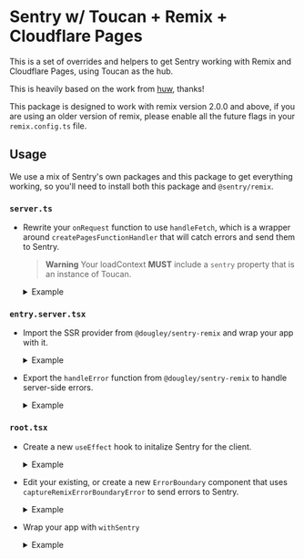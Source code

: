 # Sentry w/ Toucan + Remix + Cloudflare Pages

This is a set of overrides and helpers to get Sentry working with Remix and Cloudflare Pages, using Toucan as the hub.

This is heavily based on the work from [huw](https://gist.github.com/huw/e6749ea2e205e0179d0c87c3a9859f9e), thanks!

This package is designed to work with remix version 2.0.0 and above, if you are using an older version of remix, please enable all the future flags in your `remix.config.ts` file.

## Usage

We use a mix of Sentry's own packages and this package to get everything working, so you'll need to install both this package and `@sentry/remix`.

### `server.ts`

- Rewrite your `onRequest` function to use `handleFetch`, which is a wrapper around `createPagesFunctionHandler` that will catch errors and send them to Sentry.

  > **Warning**
  > Your loadContext **MUST** include a `sentry` property that is an instance of Toucan.

  <details>
  <summary>Example</summary>

  ```ts
  import { handleFetch } from "@dougley/sentry-remix";
  import { createPagesFunctionHandler } from "@remix-run/cloudflare-pages";
  import * as build from "@remix-run/dev/server-build";
  import { Toucan } from "toucan-js";

  export const onRequest = async (context: EventContext) => {
    const sentry = new Toucan({
      dsn: context.env.SENTRY_DSN,
      environment: context.env.SENTRY_ENVIRONMENT,
      release: context.env.SENTRY_RELEASE,
      // if you need any other options, add them here
      // for example, to enable tracing:
      tracesSampleRate: 1.0,
    });

    const pagesHandler = createPagesFunctionHandler({
      build,
      mode: process.env.NODE_ENV,
      getLoadContext: (context) => {
        return { ...context.env, sentry };
      },
    });

    return handleFetch(
      sentry, // Toucan instance
      context,
      context.request,
      pagesHandler, // CF pages handler you created with createPagesFunctionHandler
      build,
    );
  };
  ```

  </details>

### `entry.server.tsx`

- Import the SSR provider from `@dougley/sentry-remix` and wrap your app with it.

  <details>
  <summary>Example</summary>

  ```tsx
  import { SentrySSRContext } from "@dougley/sentry-remix";
  import { RemixServer } from "@remix-run/react";
  import { renderToReadableStream } from "react-dom/server";

  const body = await renderToReadableStream(
    <SentrySSRContext.Provider value={loadContext.sentry}>
      <RemixServer context={remixContext} url={request.url} />
    </SentrySSRContext.Provider>,
    {
      signal: request.signal,
      onError: (error) => {
        // Don't capture errors with Sentry here; they'll be handled by Remix.
        updatedResponseStatusCode = 500;
      },
    },
  );
  ```

  </details>

- Export the `handleError` function from `@dougley/sentry-remix` to handle server-side errors.

  <details>
  <summary>Example</summary>

  ```ts
  export { handleError } from "@dougley/sentry-remix";
  ```

  </details>

### `root.tsx`

- Create a new `useEffect` hook to initalize Sentry for the client.

  <details>
  <summary>Example</summary>

  ```tsx
  import {
    BrowserTracing,
    init as initSentry,
    remixRouterInstrumentation,
  } from "@sentry/remix";
  import { useEffect } from "react";

  const Root = () => {
    useEffect(() => {
      initSentry({
        dsn: process.env.SENTRY_DSN,
        environment: process.env.SENTRY_ENVIRONMENT,
        release: process.env.SENTRY_RELEASE,
        integrations: [
          new BrowserTracing({
            routingInstrumentation: remixRouterInstrumentation(
              useEffect,
              useLocation,
              useMatches,
            ),
            tracePropagationTargets: [
              new RegExp(
                `^https?://${new URL(window.location.href).host}`,
                "u",
              ),
            ],
          }),
        ],
        // if you need any other options, add them here
        // for example, to enable tracing:
        tracesSampleRate: 1.0,
      });
    }, []);

    return (
      <div>
        <Outlet />
      </div>
    );
  };
  ```

  </details>

- Edit your existing, or create a new `ErrorBoundary` component that uses `captureRemixErrorBoundaryError` to send errors to Sentry.

  <details>
  <summary>Example</summary>

  ```tsx
  import { isRouteErrorResponse, useRouteError } from "@remix-run/react";
  import { captureRemixErrorBoundaryError } from "@dougley/sentry-remix";

  export const ErrorBoundary = (() => {
    const error = useRouteError();
    captureRemixErrorBoundaryError(error);

    const errorMessage = isRouteErrorResponse(error)
      ? `${error.status} ${error.statusText}`
      : "Sorry, something went wrong.";

    return (
      <Page>
        <div>
          <h3>
            {errorMessage}
          </h3>
      </Page>
    );
  });
  ```

  </details>

- Wrap your app with `withSentry`

  <details>
  <summary>Example</summary>

  ```tsx
  import { withProfiler } from "@sentry/react";
  import { withSentry } from "@sentry/remix";

  export default withSentry(withProfiler(Root), {
    wrapWithErrorBoundary: false, // important! sentry's default errorBoundary is not V2 compatible
  });
  ```

  </details>
